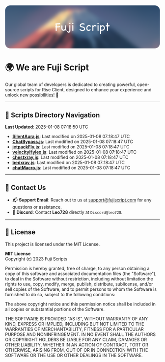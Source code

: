 ![Banner](.github/b.webp)

# 🌍 **We are Fuji Script**

Our global team of developers is dedicated to creating powerful, open-source scripts for Rise Client, designed to enhance your experience and unlock new possibilities! 🌟

---
<!-- SCRIPTS_NAVIGATION_START -->
## 📂 **Scripts Directory Navigation**

**Last Updated**: 2025-01-08 07:18:50 UTC

- **[SilentAura.js](scripts/SilentAura.js)**: Last modified on 2025-01-08 07:18:47 UTC
- **[ChatBypass.js](scripts/ChatBypass.js)**: Last modified on 2025-01-08 07:18:47 UTC
- **[jetpackFly.js](scripts/jetpackFly.js)**: Last modified on 2025-01-08 07:18:47 UTC
- **[velocityHylex.js](scripts/velocityHylex.js)**: Last modified on 2025-01-08 07:18:47 UTC
- **[chestxray.js](scripts/chestxray.js)**: Last modified on 2025-01-08 07:18:47 UTC
- **[bedxray.js](scripts/bedxray.js)**: Last modified on 2025-01-08 07:18:47 UTC
- **[chatMacro.js](scripts/chatMacro.js)**: Last modified on 2025-01-08 07:18:47 UTC

<!-- SCRIPTS_NAVIGATION_END -->

---

## 💬 **Contact Us**  
- 📬 **Support Email**: Reach out to us at [support@fujiscript.com](mailto:support@fujiscript.com) for any questions or assistance.  
- 💬 **Discord**: Contact **Leo728** directly at `Discord@leo728`.

---

## 📜 **License**

This project is licensed under the MIT License.  

**MIT License**  
Copyright (c) 2023 Fuji Scripts  

Permission is hereby granted, free of charge, to any person obtaining a copy of this software and associated documentation files (the "Software"), to deal in the Software without restriction, including without limitation the rights to use, copy, modify, merge, publish, distribute, sublicense, and/or sell copies of the Software, and to permit persons to whom the Software is furnished to do so, subject to the following conditions:  

The above copyright notice and this permission notice shall be included in all copies or substantial portions of the Software.  

THE SOFTWARE IS PROVIDED "AS IS", WITHOUT WARRANTY OF ANY KIND, EXPRESS OR IMPLIED, INCLUDING BUT NOT LIMITED TO THE WARRANTIES OF MERCHANTABILITY, FITNESS FOR A PARTICULAR PURPOSE AND NONINFRINGEMENT. IN NO EVENT SHALL THE AUTHORS OR COPYRIGHT HOLDERS BE LIABLE FOR ANY CLAIM, DAMAGES OR OTHER LIABILITY, WHETHER IN AN ACTION OF CONTRACT, TORT OR OTHERWISE, ARISING FROM, OUT OF OR IN CONNECTION WITH THE SOFTWARE OR THE USE OR OTHER DEALINGS IN THE SOFTWARE.  
